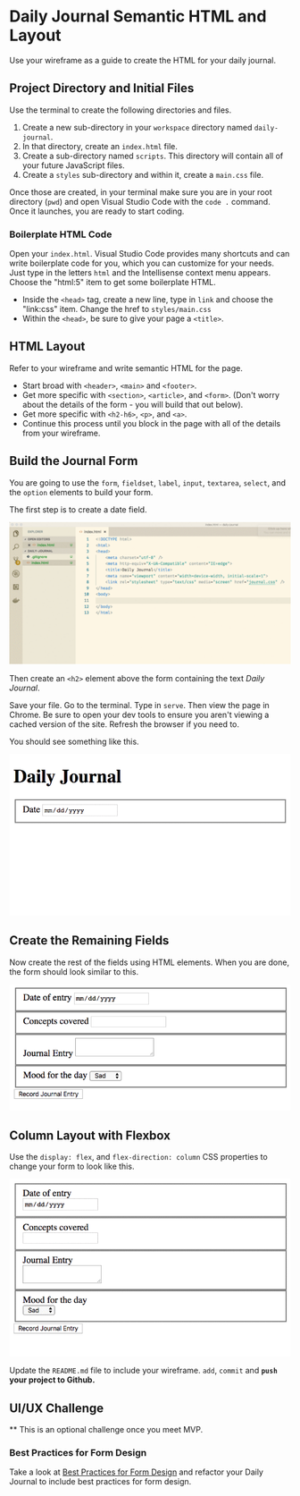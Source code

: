 # Daily Journal Semantic HTML and Layout

Use your wireframe as a guide to create the HTML for your daily journal. 

## Project Directory and Initial Files
Use the terminal to create the following directories and files.
1. Create a new sub-directory in your `workspace` directory named `daily-journal`.
1. In that directory, create an `index.html` file.
1. Create a sub-directory named `scripts`. This directory will contain all of your future JavaScript files.
1. Create a `styles` sub-directory and within it, create a `main.css` file.

Once those are created, in your terminal make sure you are in your root directory (`pwd`) and open Visual Studio Code with the `code .` command. Once it launches, you are ready to start coding.

### Boilerplate HTML Code

Open your `index.html`. Visual Studio Code provides many shortcuts and can write boilerplate code for you, which you can customize for your needs. Just type in the letters `html` and the Intellisense context menu appears. Choose the "html:5" item to get some boilerplate HTML.

* Inside the `<head>` tag, create a new line, type in `link` and choose the "link:css" item. Change the href to `styles/main.css`
* Within the `<head>`,  be sure to give your page a `<title>`.

## HTML Layout

Refer to your wireframe and write semantic HTML for the page.

* Start broad with `<header>`, `<main>` and `<footer>`.
* Get more specific with `<section>`, `<article>`, and `<form>`. (Don't worry about the details of the form - you will build that out below).
* Get more specific with `<h2-h6>`, `<p>`, and `<a>`.
* Continue this process until you block in the page with all of the details from your wireframe.


## Build the Journal Form

You are going to use the `form`, `fieldset`, `label`, `input`, `textarea`, `select`, and the `option` elements to build your form.

The first step is to create a date field.

![date field creation](./images/MArcqtbyj6.gif)

Then create an `<h2>` element above the form containing the text _Daily Journal_.

Save your file. Go to the terminal. Type in `serve`. Then view the page in Chrome. Be sure to open your dev tools to ensure you aren't viewing a cached version of the site. Refresh the browser if you need to.

You should see something like this.

![date field in action](./images/Qy2gJq5gv8.gif)

## Create the Remaining Fields

Now create the rest of the fields using HTML elements. When you are done, the form should look similar to this.

![](./images/daily-journal-basic-layout.png)


## Column Layout with Flexbox

Use the `display: flex`, and `flex-direction: column` CSS properties to change your form to look like this.

![](./images/P5FPNsVInT.gif)


Update the `README.md` file to include your wireframe. `add`, `commit` and **`push` your project to Github.**

##
## UI/UX Challenge
** This is an optional challenge once you meet MVP.

### Best Practices for Form Design
Take a look at [Best Practices for Form Design](https://uxdesign.cc/best-practices-for-form-design-ff5de6ca8e5f) and refactor your Daily Journal to include best practices for form design.
